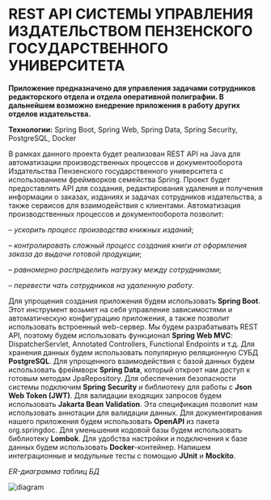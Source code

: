 # REST API СИСТЕМЫ УПРАВЛЕНИЯ ИЗДАТЕЛЬСТВОМ ПЕНЗЕНСКОГО ГОСУДАРСТВЕННОГО УНИВЕРСИТЕТА

**Приложение предназначено для управления задачами сотрудников редакторского отдела и отдела оперативной полиграфии. В дальнейшем возможно внедрение приложения в работу других отделов издательства.**

**Технологии:** Spring Boot, Spring Web, Spring Data, Spring Security, PostgreSQL, Docker

В рамках данного проекта будет реализован REST API на Java для автоматизации производственных процессов и документооборота Издательства Пензенского государственного университета с использованием фреймворков семейства Spring. Проект будет предоставлять API для создания, редактирования удаления и получения информации о заказах, изданиях и задачах сотрудников издательства, а также сервисов для взаимодействия с клиентами.
Автоматизация производственных процессов и документооборота позволит:

– _ускорить процесс производства книжных изданий_;

– _контролировать сложный процесс создания книги от оформления заказа до выдачи готовой продукции_;

– _равномерно распределить нагрузку между сотрудниками_;

– _перевести чать сотрудников на удаленную работу_.

Для упрощения создания приложения будем использовать **Spring Boot**. Этот инструмент возьмет на себя управление зависимостями и автоматическую конфигурацию приложения, а также позволит использовать встроенный web-сервер.
Мы будем разрабатывать REST API, поэтому будем использовать функционал **Spring Web MVC**: DispatcherServlet, Annotated Controllers, Functional Endpoints и т.д.
Для хранения данных будем использовать популярную реляционную СУБД **PostgreSQL**.
Для упрощенного взаимодействия с базой данных будем использовать фреймворк **Spring Data**, который откроет нам доступ к готовым методам JpaRepository.
Для обеспечения безопасности системы подключим **Spring Security** и библиотеку для работы с **Json Web Token (JWT)**.
Для валидации входящих запросов будем использовать **Jakarta Bean Validation**. Эта спецификация позволит нам использовать аннотации для валидации данных.
Для документирования нашего приложения будем использовать **OpenAPI** из пакета org.springdoc.
Для уменьшения кодовой базы будем использовать библиотеку **Lombok**.
Для удобства настройки и подключения к базе данных будем использовать **Docker**-контейнер.
Напишем интеграционные и модульные тесты с помощью **JUnit** и **Mockito**.


_ER-диаграмма таблиц БД_

![diagram](https://github.com/FFD58/publishing-api/assets/157573436/2545413d-1c20-4da9-bbb9-5262b11beeb2)

